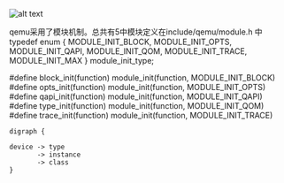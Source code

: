 ![alt text](../../medias/images_0/qom模型_image.png)

qemu采用了模块机制。总共有5中模块定义在include/qemu/module.h 中
typedef enum {
    MODULE_INIT_BLOCK,
    MODULE_INIT_OPTS,
    MODULE_INIT_QAPI,
    MODULE_INIT_QOM,
    MODULE_INIT_TRACE,
    MODULE_INIT_MAX
} module_init_type;

#define block_init(function) module_init(function, MODULE_INIT_BLOCK)
#define opts_init(function) module_init(function, MODULE_INIT_OPTS)
#define qapi_init(function) module_init(function, MODULE_INIT_QAPI)
#define type_init(function) module_init(function, MODULE_INIT_QOM)
#define trace_init(function) module_init(function, MODULE_INIT_TRACE)

```graphviz
digraph {

device -> type
       -> instance
       -> class
}